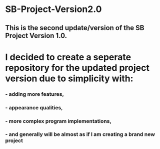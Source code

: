 # SB-Project-Version2.0
## This is the second update/version of the SB Project Version 1.0.

# I decided to create a seperate repository for the updated project version due to simplicity with:
### - adding more features, 
### - appearance qualities, 
### - more complex program implementations, 
### - and generally will be almost as if I am creating a brand new project
